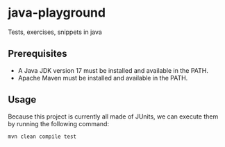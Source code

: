 # java-playground

Tests, exercises, snippets in java

## Prerequisites

- A Java JDK version 17 must be installed and available in the PATH.
- Apache Maven must be installed and available in the PATH.

## Usage

Because this project is currently all made of JUnits, we can execute them by running the following command:

```code
mvn clean compile test
```
